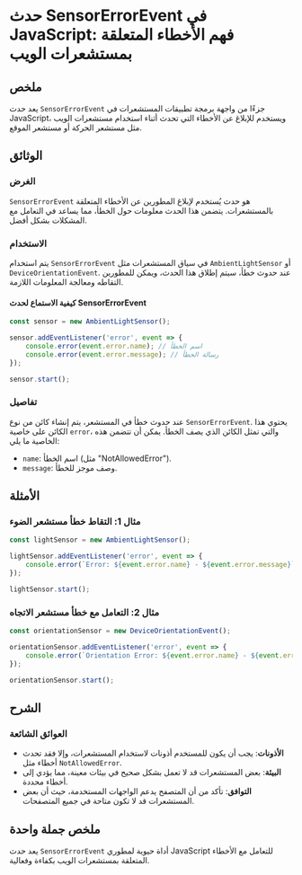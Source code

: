 <!--
Meta Description: # حدث SensorErrorEvent في JavaScript: فهم الأخطاء المتعلقة بمستشعرات الويب ## ملخص يعد حدث `SensorErrorEvent` جزءًا من واجهة برمجة تطبيقات المستشعرات ...
Meta Keywords: error, event, sensorerrorevent, javascript, المستشعرات
-->

# حدث SensorErrorEvent في JavaScript: فهم الأخطاء المتعلقة بمستشعرات الويب

## ملخص
يعد حدث `SensorErrorEvent` جزءًا من واجهة برمجة تطبيقات المستشعرات في JavaScript، ويستخدم للإبلاغ عن الأخطاء التي تحدث أثناء استخدام مستشعرات الويب مثل مستشعر الحركة أو مستشعر الموقع.

## الوثائق
### الغرض
`SensorErrorEvent` هو حدث يُستخدم لإبلاغ المطورين عن الأخطاء المتعلقة بالمستشعرات. يتضمن هذا الحدث معلومات حول الخطأ، مما يساعد في التعامل مع المشكلات بشكل أفضل.

### الاستخدام
يتم استخدام `SensorErrorEvent` في سياق المستشعرات مثل `AmbientLightSensor` أو `DeviceOrientationEvent`. عند حدوث خطأ، سيتم إطلاق هذا الحدث، ويمكن للمطورين التقاطه ومعالجة المعلومات اللازمة.

#### كيفية الاستماع لحدث SensorErrorEvent
```javascript
const sensor = new AmbientLightSensor();

sensor.addEventListener('error', event => {
    console.error(event.error.name); // اسم الخطأ
    console.error(event.error.message); // رسالة الخطأ
});

sensor.start();
```

### تفاصيل
عند حدوث خطأ في المستشعر، يتم إنشاء كائن من نوع `SensorErrorEvent`. يحتوي هذا الكائن على خاصية `error`، والتي تمثل الكائن الذي يصف الخطأ. يمكن أن تتضمن هذه الخاصية ما يلي:
- `name`: اسم الخطأ (مثل "NotAllowedError").
- `message`: وصف موجز للخطأ.

## الأمثلة
### مثال 1: التقاط خطأ مستشعر الضوء
```javascript
const lightSensor = new AmbientLightSensor();

lightSensor.addEventListener('error', event => {
    console.error(`Error: ${event.error.name} - ${event.error.message}`);
});

lightSensor.start();
```

### مثال 2: التعامل مع خطأ مستشعر الاتجاه
```javascript
const orientationSensor = new DeviceOrientationEvent();

orientationSensor.addEventListener('error', event => {
    console.error(`Orientation Error: ${event.error.name} - ${event.error.message}`);
});

orientationSensor.start();
```

## الشرح
### العوائق الشائعة
- **الأذونات**: يجب أن يكون للمستخدم أذونات لاستخدام المستشعرات، وإلا فقد تحدث أخطاء مثل `NotAllowedError`.
- **البيئة**: بعض المستشعرات قد لا تعمل بشكل صحيح في بيئات معينة، مما يؤدي إلى أخطاء محددة.
- **التوافق**: تأكد من أن المتصفح يدعم الواجهات المستخدمة، حيث أن بعض المستشعرات قد لا تكون متاحة في جميع المتصفحات.

## ملخص جملة واحدة
يعد حدث `SensorErrorEvent` أداة حيوية لمطوري JavaScript للتعامل مع الأخطاء المتعلقة بمستشعرات الويب بكفاءة وفعالية.